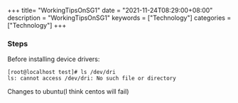 +++
title= "WorkingTipsOnSG1"
date = "2021-11-24T08:29:00+08:00"
description = "WorkingTipsOnSG1"
keywords = ["Technology"]
categories = ["Technology"]
+++
### Steps
Before installing device drivers:    

```
[root@localhost test]# ls /dev/dri
ls: cannot access /dev/dri: No such file or directory
```
Changes to ubuntu(I think centos will fail)
